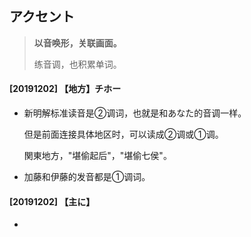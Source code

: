 ## アクセント

> **以音唤形，关联画面。**
>
> 练音调，也积累单词。



#### [20191202] 【地方】チホー

- 新明解标准读音是②调词，也就是和あなた的音调一样。

  但是前面连接具体地区时，可以读成②调或①调。

  関東地方，"堪偷起后"，"堪偷七侯"。

- 加藤和伊藤的发音都是①调词。



####  [20191202] 【主に】

- 

